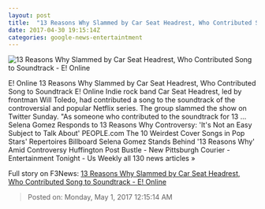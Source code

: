 ```yaml
---
layout: post
title:  "13 Reasons Why Slammed by Car Seat Headrest, Who Contributed Song to Soundtrack - E! Online"
date: 2017-04-30 19:15:14Z
categories: google-news-entertaintment
---
```


![13 Reasons Why Slammed by Car Seat Headrest, Who Contributed Song to Soundtrack - E! Online](http://akns-images.eonline.com/eol_images/Entire_Site/201733/rs_600x600-170403085558-600.13-reasons-why-2.ch.040317.jpg?downsize=450:*&crop=450:350;left,top)

E! Online 13 Reasons Why Slammed by Car Seat Headrest, Who Contributed Song to Soundtrack E! Online Indie rock band Car Seat Headrest, led by frontman Will Toledo, had contributed a song to the soundtrack of the controversial and popular Netflix series. The group slammed the show on Twitter Sunday. "As someone who contributed to the soundtrack for 13 ... Selena Gomez Responds to 13 Reasons Why Controversy: 'It's Not an Easy Subject to Talk About' PEOPLE.com The 10 Weirdest Cover Songs in Pop Stars' Repertoires Billboard Selena Gomez Stands Behind '13 Reasons Why' Amid Controversy Huffington Post Bustle - New Pittsburgh Courier - Entertainment Tonight - Us Weekly all 130 news articles »


Full story on F3News: [13 Reasons Why Slammed by Car Seat Headrest, Who Contributed Song to Soundtrack - E! Online](http://www.f3nws.com/n/DDxzcC)

> Posted on: Monday, May 1, 2017 12:15:14 AM
